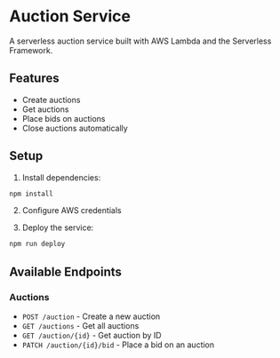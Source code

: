 # Auction Service

A serverless auction service built with AWS Lambda and the Serverless Framework.

## Features

- Create auctions
- Get auctions
- Place bids on auctions
- Close auctions automatically

## Setup

1. Install dependencies:
```bash
npm install
```

2. Configure AWS credentials

3. Deploy the service:
```bash
npm run deploy
```

## Available Endpoints

### Auctions

- `POST /auction` - Create a new auction
- `GET /auctions` - Get all auctions
- `GET /auction/{id}` - Get auction by ID
- `PATCH /auction/{id}/bid` - Place a bid on an auction


